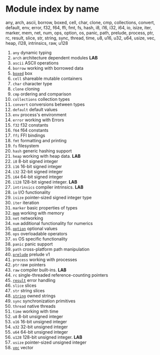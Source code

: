 # Module index by name

any, arch, ascii, borrow, boxed, cell, char, clone, cmp, collections, convert, default, env, error, f32, f64, ffi, fmt, fs, hash, i8, i16, i32, i64, io, isize, iter, marker, mem, net, num, ops, option, os, panic, path, prelude, process, ptr, rc, result, slice, str, string, sync, thread, time, u8, u16, u32, u64, usize, vec, heap, i128, intrinsics, raw, u128


1. `any`     dynamic typing
1. `arch`    architecture dependent modules **LAB**
1. `ascii`   ASCII operations
1. `borrow`  working with borrowed data
1. [`boxed`](boxed/box.md) box
1. `cell`    shareable mutable containers
1. `char`    character type
1. `clone`   cloning
1. `cmp`     ordering and comparison
1. `collections` collection types
1. `convert` conversions between types
1. `default` default values
1. `env`     process's environment
1. `error`   working with Errors
1. `f32`     f32 constants
1. `f64`     f64 constants
1. `ffi`     FFI bindings
1. `fmt`     formatting and printing
1. `fs`      filesystem
1. `hash`    generic hashing support
1. `heap`    working with heap data. **LAB**
1. `i8`      8-bit signed integer
1. `i16`     16-bit signed integer
1. `i32`     32-bit signed integer
1. `i64`     64-bit signed integer
1. `i128`    128-bit signed integer. **LAB**
1. `intrinsics` compiler intrinsics. **LAB**
1. `io`      I/O functionality
1. `isize`   pointer-sized signed integer type
1. `iter`    iteration
1. `marker`  basic properties of types
1. [`mem`](mem/mem.md) working with memory
1. `net`     networking
1. `num`     additional functionality for numerics
1. [`option`](option/README.md) optional values
1. `ops`     overloadable operators
1. `os`      OS specific functionality
1. `panic`   panic support
1. `path`    cross-platform path manipulation
1. [`prelude`](prelude/prelude.md) prelude v1
1. `process` working with processes
1. `ptr`     raw pointers
1. `raw`     compiler built-ins. **LAB**
1. `rc`      single-threaded reference-counting pointers
1. [`result`](result/result.md) error handling
1. `slice`   slices
1. `str`     string slices
1. [`string`](string/string.md) owned strings
1. `sync`    synchronization primitives
1. `thread`  native threads
1. `time`    working with time
1. `u8`      8-bit unsigned integer
1. `u16`     16-bit unsigned integer
1. `u32`     32-bit unsigned integer
1. `u64`     64-bit unsigned integer
1. `u128`    128-bit unsigned integer. **LAB**
1. `usize`   pointer-sized unsigned integer
1. [`vec`](vec/vec.md) vector
